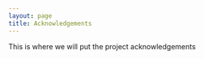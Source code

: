 ```yaml
---
layout: page
title: Acknowledgements
---
```


<p class="message">
  This is where we will put the project acknowledgements
</p>


